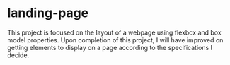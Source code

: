 # landing-page

This project is focused on the layout of a webpage using flexbox and box model properties. Upon completion of this project, I will have improved on getting elements to display on a page according to the specifications I decide.